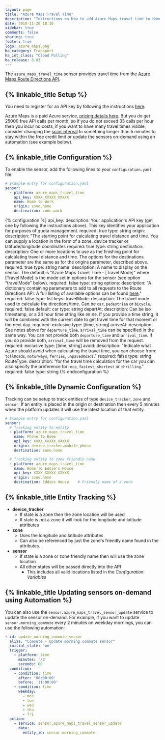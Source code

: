 ```yaml
---
layout: page
title: "Azure Maps Travel Time"
description: "Instructions on how to add Azure Maps travel time to Home Assistant."
date: 2018-11-20 18:10
sidebar: true
comments: false
sharing: true
footer: true
logo: azure_maps.png
ha_category: Transport
ha_iot_class: "Cloud Polling"
ha_release: 0.83
---
```


The `azure_maps_travel_time` sensor provides travel time from the [Azure Maps Route Directions API](https://docs.microsoft.com/en-us/rest/api/maps/route/getroutedirections).

## {% linkable_title Setup %}

You need to register for an API key by following the instructions [here](https://docs.microsoft.com/en-us/azure/azure-maps/how-to-manage-account-keys).

Azure Maps is a paid Azure service, [pricing details here](https://azure.microsoft.com/en-us/pricing/details/azure-maps/). But you do get 25000 free API calls per month, so if you do not exceed 33 calls per hour then you incur no costs, if you want to have many travel times visible, consider changing the [scan interval](/docs/configuration/platform_options/#scan-interval) to something longer than 5 minutes to stay within the free credit limit or update the sensors on-demand using an automation (see example below).

## {% linkable_title Configuration %}

To enable the sensor, add the following lines to your `configuration.yaml` file:

```yaml
# Example entry for configuration.yaml
sensor:
  - platform: azure_maps_travel_time
    api_key: XXXX_XXXXX_XXXXX
    name: Home to Work
    origin: zone.home
    destination: zone.work
```

{% configuration %}
api_key:
  description: Your application's API key (get one by following the instructions above). This key identifies your application for purposes of quota management.
  required: true
  type: string
origin:
  description: "The starting point for calculating travel distance and time. You can supply a location in the form of a zone, device tracker or latitude/longitude coordinates
  required: true
  type: string
destination:
  description: One or more locations to use as the finishing point for calculating travel distance and time. The options for the destinations parameter are the same as for the origins parameter, described above.
  required: true
  type: string
name:
  description: A name to display on the sensor. The default is "Azure Maps Travel Time - [Travel Mode]" where [Travel Mode] is the mode set in options for the sensor (see option "travelMode" below).
  required: false
  type: string
options:
  description: "A dictionary containing parameters to add to all requests to the Route Directions API. A full listing of available options can be found [here](https://docs.microsoft.com/en-us/rest/api/maps/route/getroutedirections#uri-parameters)."
  required: false
  type: list
  keys:
    travelMode:
      description: The travel mode used to calculate the directions/time. Can be `car`, `pedestrian` or `bicycle`.
      required: false
      default: car
      type: string
    departAt:
      description: Can be iso timestamp, or a 24 hour time string like `08:00`. If you provide a time string, it will be combined with the current date to get travel time for that moment or the next day.
      required: exclusive
      type: [time, string]
    arriveAt:
      description: See notes above for `departure_time`. `arrival_time` can be specified in the same way. You can not provide both `departure_time` and `arrival_time`. If you do provide both, `arrival_time` will be removed from the request.
      required: exclusive
      type: [time, string]
    avoid:
      description: "Indicate what Azure should avoid when calculating the travel time, you can choose from: `tollRoads`, `motorways`, `ferries`, `unpavedRoads`."
      required: false
      type: string
    RouteType:
      description: "for the travel time calculation for the car you can also specify the preference for: `eco`, `fastest`, `shortest` or `thrilling`."
      required: false
      type: string
{% endconfiguration %}

## {% linkable_title Dynamic Configuration %}

Tracking can be setup to track entities of type `device_tracker`, `zone` and `sensor`. If an entity is placed in the origin or destination then every 5 minutes when the platform updates it will use the latest location of that entity.

```yaml
# Example entry for configuration.yaml
sensor:
  # Tracking entity to entity
  - platform: azure_maps_travel_time
    name: Phone To Home
    api_key: XXXX_XXXXX_XXXXX
    origin: device_tracker.mobile_phone
    destination: zone.home

  # Tracking entity to zone friendly name
  - platform: azure_maps_travel_time
    name: Home To Eddie's House
    api_key: XXXX_XXXXX_XXXXX
    origin: zone.home
    destination: Eddies House    # Friendly name of a zone
```

## {% linkable_title Entity Tracking %}

- **device_tracker**
  - If state is a zone then the zone location will be used
  - If state is not a zone it will look for the longitude and latitude attributes
- **zone**
  - Uses the longitude and latitude attributes
  - Can also be referenced by just the zone's friendly name found in the attributes.
- **sensor**
  - If state is a zone or zone friendly name then will use the zone location
  - All other states will be passed directly into the API
    - This includes all valid locations listed in the *Configuration Variables*

## {% linkable_title Updating sensors on-demand using Automation %}

You can also use the `sensor.azure_maps_travel_sensor_update` service to update the sensor on-demand. For example, if you want to update `sensor.morning_commute` every 2 minutes on weekday mornings, you can use the following automation:

```yaml
- id: update_morning_commute_sensor
  alias: "Commute - Update morning commute sensor"
  initial_state: 'on'
  trigger:
    - platform: time
      minutes: '/2'
      seconds: 00
  condition:
    - condition: time
      after: '08:00:00'
      before: '11:00:00'
    - condition: time
      weekday:
        - mon
        - tue
        - wed
        - thu
        - fri
  action:
    - service: sensor.azure_maps_travel_sensor_update
      data:
        entity_id: sensor.morning_commute
```
